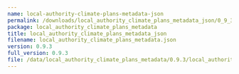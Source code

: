 ```yaml
---
name: local-authority-climate-plans-metadata-json
permalink: /downloads/local_authority_climate_plans_metadata_json/0_9_3
package: local_authority_climate_plans_metadata
title: local_authority_climate_plans_metadata_json
filename: local_authority_climate_plans_metadata.json
version: 0.9.3
full_version: 0.9.3
file: /data/local_authority_climate_plans_metadata/0.9.3/local_authority_climate_plans_metadata.json
---
```

